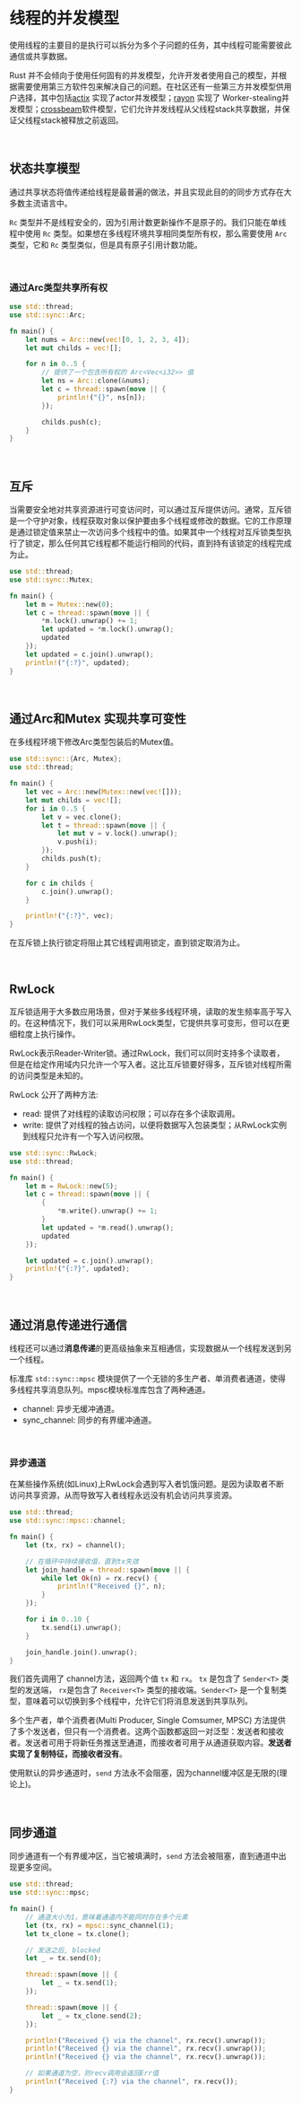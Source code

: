 # 线程的并发模型

使用线程的主要目的是执行可以拆分为多个子问题的任务，其中线程可能需要彼此通信或共享数据。

Rust 并不会倾向于使用任何固有的并发模型，允许开发者使用自己的模型，并根据需要使用第三方软件包来解决自己的问题。在社区还有一些第三方并发模型供用户选择，其中包括[actix](https://github.com/actix/actix) 实现了actor并发模型；[rayon](https://github.com/rayon-rs/rayon) 实现了 Worker-stealing并发模型；[crossbeam](https://github.com/crossbeam-rs/crossbeam)软件模型，它们允许并发线程从父线程stack共享数据，并保证父线程stack被释放之前返回。

&nbsp;

## 状态共享模型

通过共享状态将值传递给线程是最普遍的做法，并且实现此目的的同步方式存在大多数主流语言中。

`Rc` 类型并不是线程安全的，因为引用计数更新操作不是原子的。我们只能在单线程中使用 `Rc` 类型。如果想在多线程环境共享相同类型所有权，那么需要使用 `Arc` 类型，它和 `Rc` 类型类似，但是具有原子引用计数功能。

&nbsp;

### 通过Arc类型共享所有权

```rust
use std::thread;
use std::sync::Arc;

fn main() {
    let nums = Arc::new(vec![0, 1, 2, 3, 4]);
    let mut childs = vec![];

    for n in 0..5 {
        // 提供了一个包含所有权的 Arc<Vec<i32>> 值
        let ns = Arc::clone(&nums);
        let c = thread::spawn(move || {
            println!("{}", ns[n]);
        });

        childs.push(c);
    }
}
```

&nbsp;

## 互斥

当需要安全地对共享资源进行可变访问时，可以通过互斥提供访问。通常，互斥锁是一个守护对象，线程获取对象以保护要由多个线程或修改的数据。它的工作原理是通过锁定值来禁止一次访问多个线程中的值。如果其中一个线程对互斥锁类型执行了锁定，那么任何其它线程都不能运行相同的代码，直到持有该锁定的线程完成为止。

```rust
use std::thread;
use std::sync::Mutex;

fn main() {
    let m = Mutex::new(0);
    let c = thread::spawn(move || {
        *m.lock().unwrap() += 1;
        let updated = *m.lock().unwrap();
        updated
    });
    let updated = c.join().unwrap();
    println!("{:?}", updated);
}
```

&nbsp;

## 通过Arc和Mutex 实现共享可变性

在多线程环境下修改Arc类型包装后的Mutex值。

```rust
use std::sync::{Arc, Mutex};
use std::thread;

fn main() {
    let vec = Arc::new(Mutex::new(vec![]));
    let mut childs = vec![];
    for i in 0..5 {
        let v = vec.clone();
        let t = thread::spawn(move || {
            let mut v = v.lock().unwrap();
            v.push(i);
        });
        childs.push(t);
    }

    for c in childs {
        c.join().unwrap();
    }

    println!("{:?}", vec);
}
```

在互斥锁上执行锁定将阻止其它线程调用锁定，直到锁定取消为止。

&nbsp;

## RwLock

互斥锁适用于大多数应用场景，但对于某些多线程环境，读取的发生频率高于写入的。在这种情况下，我们可以采用RwLock类型，它提供共享可变形，但可以在更细粒度上执行操作。

RwLock表示Reader-Writer锁。通过RwLock，我们可以同时支持多个读取者，但是在给定作用域内只允许一个写入者。这比互斥锁要好得多，互斥锁对线程所需的访问类型是未知的。

RwLock 公开了两种方法:

* read: 提供了对线程的读取访问权限；可以存在多个读取调用。
* write: 提供了对线程的独占访问，以便将数据写入包装类型；从RwLock实例到线程只允许有一个写入访问权限。

```rust
use std::sync::RwLock;
use std::thread;

fn main() {
    let m = RwLock::new(5);
    let c = thread::spawn(move || {
        {
            *m.write().unwrap() += 1;
        }
        let updated = *m.read().unwrap();
        updated
    });

    let updated = c.join().unwrap();
    println!("{:?}", updated);
}
```

&nbsp;

## 通过消息传递进行通信

线程还可以通过**消息传递**的更高级抽象来互相通信，实现数据从一个线程发送到另一个线程。

标准库 `std::sync::mpsc` 模块提供了一个无锁的多生产者、单消费者通道，使得多线程共享消息队列。mpsc模块标准库包含了两种通道。

* channel: 异步无缓冲通道。
* sync_channel: 同步的有界缓冲通道。

&nbsp;

### 异步通道

在某些操作系统(如Linux)上RwLock会遇到写入者饥饿问题。是因为读取者不断访问共享资源，从而导致写入者线程永远没有机会访问共享资源。

```rust
use std::thread;
use std::sync::mpsc::channel;

fn main() {
    let (tx, rx) = channel();

    // 在循环中持续接收值，直到tx失效
    let join_handle = thread::spawn(move || {
        while let Ok(n) = rx.recv() {
            println!("Received {}", n);
        }
    });

    for i in 0..10 {
        tx.send(i).unwrap();
    }

    join_handle.join().unwrap();
}
```

我们首先调用了 channel方法，返回两个值 `tx` 和 `rx`。 `tx` 是包含了 `Sender<T>` 类型的发送端， `rx`是包含了 `Receiver<T>` 类型的接收端。`Sender<T>` 是一个复制类型，意味着可以切换到多个线程中，允许它们将消息发送到共享队列。

多个生产者，单个消费者(Multi Producer, Single Comsumer, MPSC) 方法提供了多个发送者，但只有一个消费者。这两个函数都返回一对泛型：发送者和接收者。发送者可用于将新任务推送至通道，而接收者可用于从通道获取内容。**发送者实现了复制特征，而接收者没有**。

使用默认的异步通道时，`send` 方法永不会阻塞，因为channel缓冲区是无限的(理论上)。

&nbsp;

## 同步通道

同步通道有一个有界缓冲区，当它被填满时，`send` 方法会被阻塞，直到通道中出现更多空间。

```rust
use std::thread;
use std::sync::mpsc;

fn main() {
    // 通道大小为1，意味着通道内不能同时存在多个元素
    let (tx, rx) = mpsc::sync_channel(1);
    let tx_clone = tx.clone();

    // 发送之后, blocked
    let _ = tx.send(0);

    thread::spawn(move || {
        let _ = tx.send(1);
    });

    thread::spawn(move || {
        let _ = tx_clone.send(2);
    });

    println!("Received {} via the channel", rx.recv().unwrap());
    println!("Received {} via the channel", rx.recv().unwrap());
    println!("Received {} via the channel", rx.recv().unwrap());

    // 如果通道为空，则recv调用会返回Err值
    println!("Received {:?} via the channel", rx.recv());
}
```